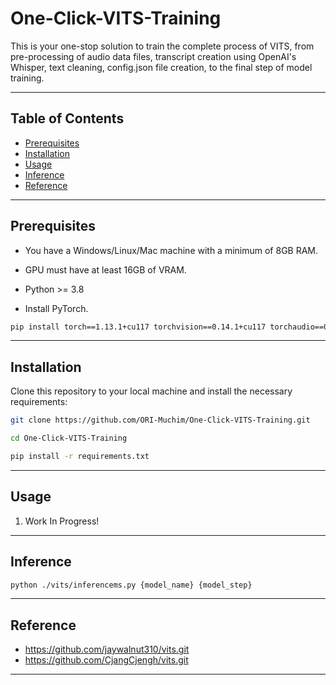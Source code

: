 # One-Click-VITS-Training

This is your one-stop solution to train the complete process of VITS, from pre-processing of audio data files, transcript creation using OpenAI's Whisper, text cleaning, config.json file creation, to the final step of model training.

---

## Table of Contents

- [Prerequisites](#prerequisites)
- [Installation](#installation)
- [Usage](#usage)
- [Inference](#inference)
- [Reference](#Reference)

---

## Prerequisites

* You have a Windows/Linux/Mac machine with a minimum of 8GB RAM.
* GPU must have at least 16GB of VRAM.

* Python >= 3.8
* Install PyTorch.
```sh
pip install torch==1.13.1+cu117 torchvision==0.14.1+cu117 torchaudio==0.13.1 --extra-index-url https://download.pytorch.org/whl/cu117
```

---

## Installation

Clone this repository to your local machine and install the necessary requirements:

```sh
git clone https://github.com/ORI-Muchim/One-Click-VITS-Training.git
```

```sh
cd One-Click-VITS-Training
```

```sh
pip install -r requirements.txt
```

---

## Usage

1. Work In Progress!

---

## Inference

```sh
python ./vits/inferencems.py {model_name} {model_step}
```

---

## Reference

- https://github.com/jaywalnut310/vits.git
- https://github.com/CjangCjengh/vits.git

---